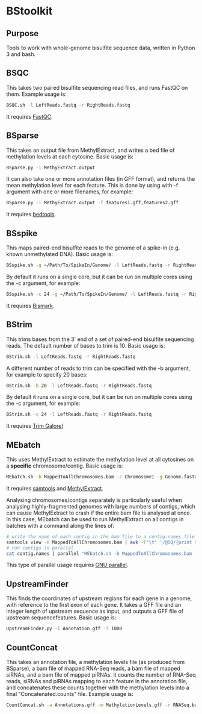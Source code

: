 # BStoolkit
## Purpose
Tools to work with whole-genome bisulfite sequence data, written in Python 3 and bash.
## BSQC
This takes two paired bisulfite sequencing read files, and runs FastQC on them. Example usage is:
```bash
BSQC.sh -l LeftReads.fastq -r RightReads.fastq
```
It requires [FastQC](https://www.bioinformatics.babraham.ac.uk/projects/fastqc/).
## BSparse
This takes an output file from MethylExtract, and writes a bed file of methylation levels at each cytosine. Basic usage is:
```bash
BSparse.py -i MethyExtract.output
``` 
It can also take one or more annotation files (in GFF format), and returns the mean methylation level for each feature. This is done by using with -f argument with one or more filenames, for example:
```bash
BSparse.py -i MethyExtract.output -f features1.gff,features2.gff
```
It requires [bedtools](http://bedtools.readthedocs.io/en/latest/).
## BSspike
This maps paired-end bisulfite reads to the genome of a spike-in (e.g. known unmethylated DNA). Basic usage is:
```bash
BSspike.sh -g ~/Path/To/SpikeIn/Genome/ -l LeftReads.fastq -r RightReads.fastq
```
By default it runs on a single core, but it can be run on multiple cores using the -c argument, for example:
```bash
BSspike.sh -c 24 -g ~/Path/To/SpikeIn/Genome/ -l LeftReads.fastq -r RightReads.fastq
```
It requires [Bismark](https://github.com/FelixKrueger/Bismark).
## BStrim
This trims bases from the 3' end of a set of paired-end bisulfite sequencing reads. The default number of bases to trim is 10. Basic usage is:
```bash
BStrim.sh -l LeftReads.fastq -r RightReads.fastq
```
A different number of reads to trim can be specified with the -b argument, for example to specify 20 bases:
```bash
BStrim.sh -b 20 -l LeftReads.fastq -r RightReads.fastq
```
By default it runs on a single core, but it can be run on multiple cores using the -c argument, for example:
```bash
BStrim.sh -c 24 -l LeftReads.fastq -r RightReads.fastq
```
It requires [Trim Galore!](https://www.bioinformatics.babraham.ac.uk/projects/trim_galore/)
## MEbatch
This uses MethylExtract to estimate the methylation level at all cytosines on a **specific** chromosome/contig. Basic usage is:
```bash
MEbatch.sh -b MappedToAllChromosomes.bam -c Chromosome1 -g Genome.fasta
```
It requires [samtools](http://www.htslib.org/) and [MethylExtract](http://bioinfo2.ugr.es/MethylExtract/).

Analysing chromosomes/contigs separately is particularly useful when analysing highly-fragmented genomes with large numbers of contigs, which can cause MethylExtract to crash if the entire bam file is analysed at once. In this case, MEbatch can be used to run MethylExtract on all contigs in batches with a command along the lines of:
```bash
# write the name of each contig in the bam file to a contig.names file
samtools view -H MappedToAllChromosomes.bam | awk -F"\t" '/@SQ/{print $2}' |  cut -d":" -f2 > contig.names
# run contigs in parallel
cat contig.names | parallel "MEbatch.sh -b MappedToAllChromosomes.bam -c {} -g Genome.fasta"
```
This type of parallel usage requires [GNU parallel](https://www.gnu.org/software/parallel/).
## UpstreamFinder
This finds the coordinates of upstream regions for each gene in a genome, with reference to the first exon of each gene. It takes a GFF file and an integer length of upstream sequence as input, and outputs a GFF file of upstream sequencefeatures. Basic usage is:
```bash
UpstreamFinder.py -i Annotation.gff -l 1000
```
## CountConcat
This takes an annotation file, a methylation levels file (as produced from BSparse), a bam file of mapped RNA-Seq reads, a bam file of mapped siRNAs, and a bam file of mapped piRNAs. It counts the number of RNA-Seq reads, siRNAs and piRNAs mapping to each feature in the annotation file, and concatenates these counts together with the methylation levels into a final "Concatenated.counts" file. Example usage is:
```bash
CountConcat.sh -a Annotations.gff -m MethylationLevels.gff -r RNASeq.bam -p piRNA.bam -s siRNA.bam
```


